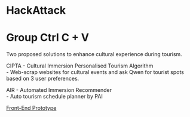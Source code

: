 # HackAttack
# Group Ctrl C + V
Two proposed solutions to enhance cultural experience during tourism.

CIPTA - Cultural Immersion Personalised Tourism Algorithm  
      - Web-scrap websites for cultural events and ask Qwen for tourist spots based on 3 user preferences.

AIR   - Automated Immersion Recommender  
      - Auto tourism schedule planner by PAI

[Front-End Prototype](https://www.figma.com/design/aFGM0Y8sJypA9wMb7Ylh9T/HA?node-id=0-1&t=3q6H4RWvbebBLSiT-1)
